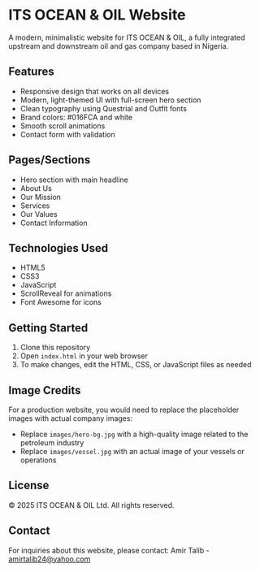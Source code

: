 # ITS OCEAN & OIL Website

A modern, minimalistic website for ITS OCEAN & OIL, a fully integrated upstream and downstream oil and gas company based in Nigeria.

## Features

- Responsive design that works on all devices
- Modern, light-themed UI with full-screen hero section
- Clean typography using Questrial and Outfit fonts
- Brand colors: #016FCA and white
- Smooth scroll animations
- Contact form with validation

## Pages/Sections

- Hero section with main headline
- About Us
- Our Mission
- Services
- Our Values
- Contact Information

## Technologies Used

- HTML5
- CSS3
- JavaScript
- ScrollReveal for animations
- Font Awesome for icons

## Getting Started

1. Clone this repository
2. Open `index.html` in your web browser
3. To make changes, edit the HTML, CSS, or JavaScript files as needed

## Image Credits

For a production website, you would need to replace the placeholder images with actual company images:

- Replace `images/hero-bg.jpg` with a high-quality image related to the petroleum industry
- Replace `images/vessel.jpg` with an actual image of your vessels or operations

## License

© 2025 ITS OCEAN & OIL Ltd. All rights reserved.

## Contact

For inquiries about this website, please contact:
Amir Talib - amirtalib24@yahoo.com
